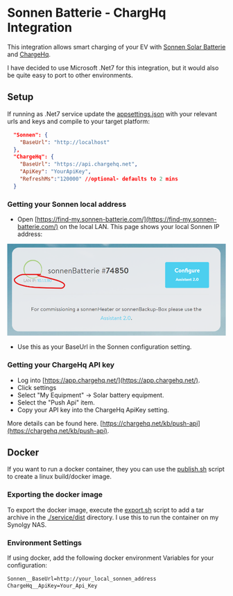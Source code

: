 # Sonnen Batterie - ChargHq Integration

This integration allows smart charging of your EV with [Sonnen Solar Batterie](https://sonnen.com.au/) and [ChargeHq](https://chargehq.net/).

I have decided to use Microsoft .Net7 for this integration, but it would also be quite easy to port to other environments.

## Setup

If running as .Net7 service update the [appsettings.json](./service/appsettings.json) with your relevant urls and keys and compile to your target
platform:

```json
  "Sonnen": {
    "BaseUrl": "http://localhost"
  },
  "ChargeHq": {
    "BaseUrl": "https://api.chargehq.net",
    "ApiKey": "YourApiKey",
    "RefreshMs":"120000" //optional- defaults to 2 mins
  }

```

### Getting your Sonnen local address

- Open [https://find-my.sonnen-batterie.com/](https://find-my.sonnen-batterie.com/) on the local LAN. This page shows your local Sonnen IP address:

![image](./assets/sonnenDash.png)

- Use this as your BaseUrl in the Sonnen configuration setting.

### Getting your ChargeHq API key

- Log into [https://app.chargehq.net/](https://app.chargehq.net/).
- Click settings
- Select "My Equipment" -> Solar battery equipment.
- Select the "Push Api" item.
- Copy your API key into the ChargeHq ApiKey setting.

More details can be found here. [https://chargehq.net/kb/push-api](https://chargehq.net/kb/push-api).

## Docker

If you want to run a docker container, they you can use the [publish.sh](./service/publish.sh) script to create a linux build/docker image.

### Exporting the docker image

To export the docker image, execute the [export.sh](./service/export.sh) script to add a tar archive in the [./service/dist](./service/dist/)
directory. I use this to run the container on my Synolgy NAS.

### Environment Settings

If using docker, add the following docker environment Variables for your configuration:

```docker
Sonnen__BaseUrl=http://your_local_sonnen_address
ChargeHq__ApiKey=Your_Api_Key

```
